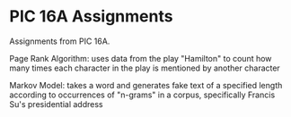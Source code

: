 # PIC 16A Assignments

Assignments from PIC 16A.

Page Rank Algorithm: uses data from the play "Hamilton" to count how many times each character in the play is mentioned by another character

Markov Model: takes a word and generates fake text of a specified length according to occurrences of "n-grams" in a corpus, specifically Francis Su's presidential address

